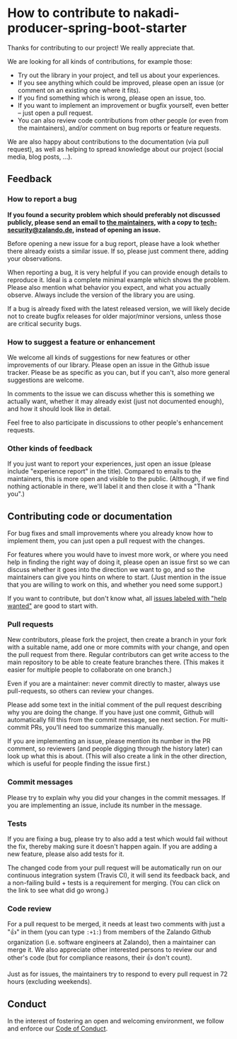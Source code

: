 # How to contribute to nakadi-producer-spring-boot-starter

Thanks for contributing to our project! We really appreciate that.

We are looking for all kinds of contributions, for example those:

* Try out the library in your project, and tell us about your experiences.
* If you see anything which could be improved, please open an issue (or comment on an existing one where it fits).
* If you find something which is wrong, please open an issue, too.
* If you want to implement an improvement or bugfix yourself, even better – just open a pull request.
* You can also review code contributions from other people (or even from the maintainers), and/or comment on bug reports or feature requests.

We are also happy about contributions to the documentation (via pull request), as well as helping to spread knowledge about our project (social media, blog posts, ...).

## Feedback

### How to report a bug

**If you found a security problem which should preferably not discussed publicly, please send an email to [the maintainers](MAINTAINERS), with a copy to tech-security@zalando.de, instead of opening an issue.**

Before opening a new issue for a bug report, please have a look whether there already exists a similar issue. If so, please just comment there, adding your observations.

When reporting a bug, it is very helpful if you can provide enough details to reproduce it. Ideal is a complete minimal example which shows the problem. Please also mention what behavior you expect, and what you actually observe. Always include the version of the library you are using.

If a bug is already fixed with the latest released version, we will likely decide not to create bugfix releases for older major/minor versions, unless those are critical security bugs.

### How to suggest a feature or enhancement

We welcome all kinds of suggestions for new features or other improvements of our library. Please open an issue in the Github issue tracker. Please be as specific as you can, but if you can't, also more general suggestions are welcome.

In comments to the issue we can discuss whether this is something we actually want, whether it may already exist (just not documented enough), and how it should look like in detail.

Feel free to also participate in discussions to other people's enhancement requests.

### Other kinds of feedback

If you just want to report your experiences, just open an issue (please include "experience report" in the title). Compared to emails to the maintainers, this is more open and visible to the public. (Although, if we find nothing actionable in there, we'll label it and then close it with a "Thank you".)

## Contributing code or documentation

For bug fixes and small improvements where you already know how to implement them, you can just open a pull request with the changes.

For features where you would have to invest more work, or where you need help in finding the right way of doing it, please open an issue first so we can discuss whether it goes into the direction we want to go, and so the maintainers can give you hints on where to start. (Just mention in the issue that you are willing to work on this, and whether you need some support.)

If you want to contribute, but don't know what, all [issues labeled with "help wanted"](https://github.com/zalando-nakadi/nakadi-producer-spring-boot-starter/labels/help%20wanted) are good to start with.

### Pull requests

New contributors, please fork the project, then create a branch in your fork with a suitable name, add one or more commits with your change, and open the pull request from there. Regular contributors can get write access to the main repository to be able to create feature branches there. (This makes it easier for multiple people to collaborate on one branch.)

Even if you are a maintainer: never commit directly to master, always use pull-requests, so others can review your changes.

Please add some text in the initial comment of the pull request describing why you are doing the change. If you have just one commit, Github will automatically fill this from the commit message, see next section. For multi-commit PRs, you'll need too summarize this manually.

If you are implementing an issue, please mention its number in the PR comment, so reviewers (and people digging through the history later) can look up what this is about. (This will also create a link in the other direction, which is useful for people finding the issue first.)

### Commit messages

Please try to explain why you did your changes in the commit messages. If you are implementing an issue, include its number in the message.

### Tests

If you are fixing a bug, please try to also add a test which would fail without the fix, thereby making sure it doesn't happen again. If you are adding a new feature, please also add tests for it.

The changed code from your pull request will be automatically run on our continuous integration system (Travis CI), it will send its feedback back, and a non-failing build + tests is a requirement for merging. (You can click on the link to see what did go wrong.)

### Code review

For a pull request to be merged, it needs at least two comments with just a ":+1:" in them (you can type `:+1:`) from members of the Zalando Github organization (i.e. software engineers at Zalando), then a maintainer can merge it. We also appreciate other interested persons to review our and other's code (but for compliance reasons, their :+1: don't count).

Just as for issues, the maintainers try to respond to every pull request in 72 hours (excluding weekends).

## Conduct

In the interest of fostering an open and welcoming environment, we follow and enforce our [Code of Conduct](https://github.com/zalando-nakadi/nakadi-producer-spring-boot-starter/blob/master/CODE_OF_CONDUCT.md).
